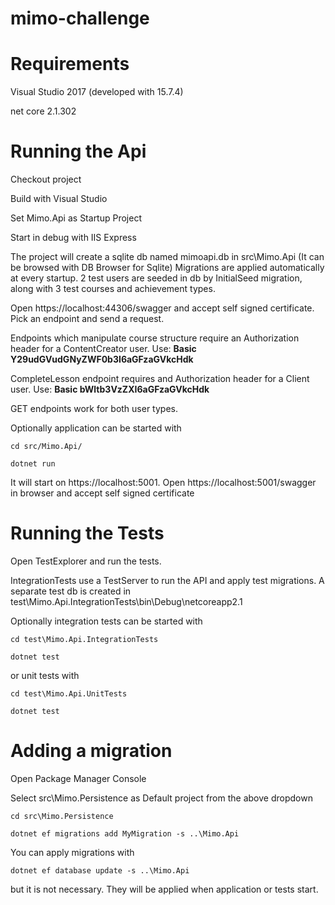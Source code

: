 # mimo-challenge

# Requirements
Visual Studio 2017 (developed with 15.7.4)

net core 2.1.302

# Running the Api
Checkout project

Build with Visual Studio

Set Mimo.Api as Startup Project

Start in debug with IIS Express

The project will create a sqlite db named mimoapi.db in src\Mimo.Api (It can be browsed with DB Browser for Sqlite)
Migrations are applied automatically at every startup.
2 test users are seeded in db by InitialSeed migration, along with 3 test courses and achievement types.

Open https://localhost:44306/swagger and accept self signed certificate.
Pick an endpoint and send a request.

Endpoints which manipulate course structure require an Authorization header for a ContentCreator user.
Use: **Basic Y29udGVudGNyZWF0b3I6aGFzaGVkcHdk**

CompleteLesson endpoint requires and Authorization header for a Client user.
Use: **Basic bWltb3VzZXI6aGFzaGVkcHdk**

GET endpoints work for both user types.

Optionally application can be started with 
```
cd src/Mimo.Api/

dotnet run
```
It will start on https://localhost:5001. Open https://localhost:5001/swagger in browser and accept self signed certificate

# Running the Tests
Open TestExplorer and run the tests.

IntegrationTests use a TestServer to run the API and apply test migrations. A separate test db is created in 
test\Mimo.Api.IntegrationTests\bin\Debug\netcoreapp2.1

Optionally integration tests can be started with 
```
cd test\Mimo.Api.IntegrationTests

dotnet test
```
or unit tests with
```
cd test\Mimo.Api.UnitTests

dotnet test
```
# Adding a migration
Open Package Manager Console

Select src\Mimo.Persistence as Default project from the above dropdown
```
cd src\Mimo.Persistence

dotnet ef migrations add MyMigration -s ..\Mimo.Api
```
You can apply migrations with 
```
dotnet ef database update -s ..\Mimo.Api
```
but it is not necessary. They will be applied when application or tests start.
